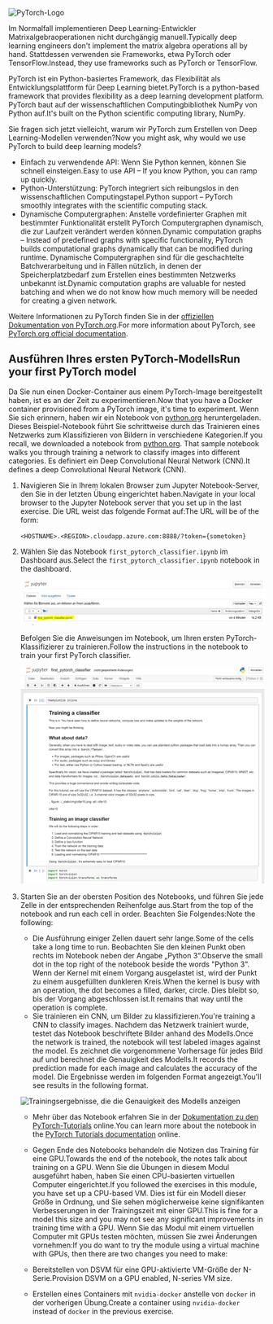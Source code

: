 ![PyTorch-Logo](../media/5-image1.png) 

<span data-ttu-id="9c8a4-102">Im Normalfall implementieren Deep Learning-Entwickler Matrixalgebraoperationen nicht durchgängig manuell.</span><span class="sxs-lookup"><span data-stu-id="9c8a4-102">Typically deep learning engineers don't implement the matrix algebra operations all by hand.</span></span> <span data-ttu-id="9c8a4-103">Stattdessen verwenden sie Frameworks, etwa PyTorch oder TensorFlow.</span><span class="sxs-lookup"><span data-stu-id="9c8a4-103">Instead, they use frameworks such as PyTorch or TensorFlow.</span></span>  

<span data-ttu-id="9c8a4-104">PyTorch ist ein Python-basiertes Framework, das Flexibilität als Entwicklungsplattform für Deep Learning bietet.</span><span class="sxs-lookup"><span data-stu-id="9c8a4-104">PyTorch is a python-based framework that provides flexibility as a deep learning development platform.</span></span> <span data-ttu-id="9c8a4-105">PyTorch baut auf der wissenschaftlichen Computingbibliothek NumPy von Python auf.</span><span class="sxs-lookup"><span data-stu-id="9c8a4-105">It's built on the Python scientific computing library, NumPy.</span></span> 

<span data-ttu-id="9c8a4-106">Sie fragen sich jetzt vielleicht, warum wir PyTorch zum Erstellen von Deep Learning-Modellen verwenden?</span><span class="sxs-lookup"><span data-stu-id="9c8a4-106">Now you might ask, why would we use PyTorch to build deep learning models?</span></span>  

- <span data-ttu-id="9c8a4-107">Einfach zu verwendende API: Wenn Sie Python kennen, können Sie schnell einsteigen.</span><span class="sxs-lookup"><span data-stu-id="9c8a4-107">Easy to use API – If you know Python, you can ramp up quickly.</span></span>
- <span data-ttu-id="9c8a4-108">Python-Unterstützung: PyTorch integriert sich reibungslos in den wissenschaftlichen Computingstapel.</span><span class="sxs-lookup"><span data-stu-id="9c8a4-108">Python support – PyTorch smoothly integrates with the scientific computing stack.</span></span>
- <span data-ttu-id="9c8a4-109">Dynamische Computergraphen: Anstelle vordefinierter Graphen mit bestimmter Funktionalität erstellt PyTorch Computergraphen dynamisch, die zur Laufzeit verändert werden können.</span><span class="sxs-lookup"><span data-stu-id="9c8a4-109">Dynamic computation graphs – Instead of predefined graphs with specific functionality, PyTorch builds computational graphs dynamically that can be modified during runtime.</span></span> <span data-ttu-id="9c8a4-110">Dynamische Computergraphen sind für die geschachtelte Batchverarbeitung und in Fällen nützlich, in denen der Speicherplatzbedarf zum Erstellen eines bestimmten Netzwerks unbekannt ist.</span><span class="sxs-lookup"><span data-stu-id="9c8a4-110">Dynamic computation graphs are valuable for nested batching and when we do not know how much memory will be needed for creating a given network.</span></span>

<span data-ttu-id="9c8a4-111">Weitere Informationen zu PyTorch finden Sie in der [offiziellen Dokumentation von PyTorch.org](https://pytorch.org/about/).</span><span class="sxs-lookup"><span data-stu-id="9c8a4-111">For more information about PyTorch, see [PyTorch.org official documentation](https://pytorch.org/about/).</span></span>

## <a name="run-your-first-pytorch-model"></a><span data-ttu-id="9c8a4-112">Ausführen Ihres ersten PyTorch-Modells</span><span class="sxs-lookup"><span data-stu-id="9c8a4-112">Run your first PyTorch model</span></span>

<span data-ttu-id="9c8a4-113">Da Sie nun einen Docker-Container aus einem PyTorch-Image bereitgestellt haben, ist es an der Zeit zu experimentieren.</span><span class="sxs-lookup"><span data-stu-id="9c8a4-113">Now that you have a Docker container provisioned from a PyTorch image, it's time to experiment.</span></span> <span data-ttu-id="9c8a4-114">Wenn Sie sich erinnern, haben wir ein Notebook von [python.org](https://python.org) heruntergeladen. Dieses Beispiel-Notebook führt Sie schrittweise durch das Trainieren eines Netzwerks zum Klassifizieren von Bildern in verschiedene Kategorien.</span><span class="sxs-lookup"><span data-stu-id="9c8a4-114">If you recall, we downloaded a notebook from [python.org](https://python.org). That sample notebook walks you through training a network to classify images  into different categories.</span></span> <span data-ttu-id="9c8a4-115">Es definiert ein Deep Convolutional Neural Network (CNN).</span><span class="sxs-lookup"><span data-stu-id="9c8a4-115">It defines a deep Convolutional Neural Network (CNN).</span></span>

1. <span data-ttu-id="9c8a4-116">Navigieren Sie in Ihrem lokalen Browser zum Jupyter Notebook-Server, den Sie in der letzten Übung eingerichtet haben.</span><span class="sxs-lookup"><span data-stu-id="9c8a4-116">Navigate in your local browser to the Jupyter Notebook server that you set up in the last exercise.</span></span> <span data-ttu-id="9c8a4-117">Die URL weist das folgende Format auf:</span><span class="sxs-lookup"><span data-stu-id="9c8a4-117">The URL will be of the form:</span></span>

    `<HOSTNAME>.<REGION>.cloudapp.azure.com:8888/?token={sometoken}`

1. <span data-ttu-id="9c8a4-118">Wählen Sie das Notebook `first_pytorch_classifier.ipynb` im Dashboard aus.</span><span class="sxs-lookup"><span data-stu-id="9c8a4-118">Select the `first_pytorch_classifier.ipynb` notebook in the dashboard.</span></span>

    ![Auswählen von „first_pytorch_classifier.ipynb“](../media/5-image2.PNG)

    <span data-ttu-id="9c8a4-120">Befolgen Sie die Anweisungen im Notebook, um Ihren ersten PyTorch-Klassifizierer zu trainieren.</span><span class="sxs-lookup"><span data-stu-id="9c8a4-120">Follow the instructions in the notebook to train your first PyTorch classifier.</span></span>

    ![Screenshot des „Training eines Klassifizierers-Notebooks“](../media/5-image3.PNG)

2. <span data-ttu-id="9c8a4-122">Starten Sie an der obersten Position des Notebooks, und führen Sie jede Zelle in der entsprechenden Reihenfolge aus.</span><span class="sxs-lookup"><span data-stu-id="9c8a4-122">Start from the top of the notebook and run each cell in order.</span></span> <span data-ttu-id="9c8a4-123">Beachten Sie Folgendes:</span><span class="sxs-lookup"><span data-stu-id="9c8a4-123">Note the following:</span></span>

    - <span data-ttu-id="9c8a4-124">Die Ausführung einiger Zellen dauert sehr lange.</span><span class="sxs-lookup"><span data-stu-id="9c8a4-124">Some of the cells take a long time to run.</span></span> <span data-ttu-id="9c8a4-125">Beobachten Sie den kleinen Punkt oben rechts im Notebook neben der Angabe „Python 3“.</span><span class="sxs-lookup"><span data-stu-id="9c8a4-125">Observe the small dot in the top right of the notebook beside the words "Python 3".</span></span> <span data-ttu-id="9c8a4-126">Wenn der Kernel mit einem Vorgang ausgelastet ist, wird der Punkt zu einem ausgefüllten dunkleren Kreis.</span><span class="sxs-lookup"><span data-stu-id="9c8a4-126">When the kernel is busy with an operation, the dot becomes a filled, darker, circle.</span></span> <span data-ttu-id="9c8a4-127">Dies bleibt so, bis der Vorgang abgeschlossen ist.</span><span class="sxs-lookup"><span data-stu-id="9c8a4-127">It remains that way until the operation is complete.</span></span> 
    - <span data-ttu-id="9c8a4-128">Sie trainieren ein CNN, um Bilder zu klassifizieren.</span><span class="sxs-lookup"><span data-stu-id="9c8a4-128">You're training a CNN to classify images.</span></span> <span data-ttu-id="9c8a4-129">Nachdem das Netzwerk trainiert wurde, testet das Notebook beschriftete Bilder anhand des Modells.</span><span class="sxs-lookup"><span data-stu-id="9c8a4-129">Once the network is trained, the notebook will test labeled images against the model.</span></span> <span data-ttu-id="9c8a4-130">Es zeichnet die vorgenommene Vorhersage für jedes Bild auf und berechnet die Genauigkeit des Modells.</span><span class="sxs-lookup"><span data-stu-id="9c8a4-130">It records the prediction made for each image and calculates the accuracy of the model.</span></span> <span data-ttu-id="9c8a4-131">Die Ergebnisse werden im folgenden Format angezeigt.</span><span class="sxs-lookup"><span data-stu-id="9c8a4-131">You'll see results in the following format.</span></span>

    ![Trainingsergebnisse, die die Genauigkeit des Modells anzeigen](../media/accuracy.png)
    
    - <span data-ttu-id="9c8a4-133">Mehr über das Notebook erfahren Sie in der [Dokumentation zu den PyTorch-Tutorials](https://pytorch.org/tutorials/beginner/blitz/cifar10_tutorial.html) online.</span><span class="sxs-lookup"><span data-stu-id="9c8a4-133">You can learn more about the notebook in the [PyTorch Tutorials documentation](https://pytorch.org/tutorials/beginner/blitz/cifar10_tutorial.html) online.</span></span>
    
    - <span data-ttu-id="9c8a4-134">Gegen Ende des Notebooks behandeln die Notizen das Training für eine GPU.</span><span class="sxs-lookup"><span data-stu-id="9c8a4-134">Towards the end of the notebook, the notes talk about training on a GPU.</span></span> <span data-ttu-id="9c8a4-135">Wenn Sie die Übungen in diesem Modul ausgeführt haben, haben Sie einen CPU-basierten virtuellen Computer eingerichtet.</span><span class="sxs-lookup"><span data-stu-id="9c8a4-135">If you followed the exercises in this module, you have set up a CPU-based VM.</span></span> <span data-ttu-id="9c8a4-136">Dies ist für ein Modell dieser Größe in Ordnung, und Sie sehen möglicherweise keine signifikanten Verbesserungen in der Trainingszeit mit einer GPU.</span><span class="sxs-lookup"><span data-stu-id="9c8a4-136">This is fine for a model this size and you may not see any significant improvements in training time with a GPU.</span></span> <span data-ttu-id="9c8a4-137">Wenn Sie das Modul mit einem virtuellen Computer mit GPUs testen möchten, müssen Sie zwei Änderungen vornehmen:</span><span class="sxs-lookup"><span data-stu-id="9c8a4-137">If you do want to try the module using a  virtual machine with GPUs, then there are two changes you need to make:</span></span>
    - <span data-ttu-id="9c8a4-138">Bereitstellen von DSVM für eine GPU-aktivierte VM-Größe der N-Serie.</span><span class="sxs-lookup"><span data-stu-id="9c8a4-138">Provision DSVM on a GPU enabled, N-series VM size.</span></span>
    - <span data-ttu-id="9c8a4-139">Erstellen eines Containers mit `nvidia-docker` anstelle von `docker` in der vorherigen Übung.</span><span class="sxs-lookup"><span data-stu-id="9c8a4-139">Create a container using `nvidia-docker` instead of `docker` in the previous exercise.</span></span>